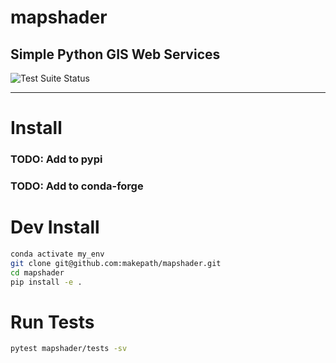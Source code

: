 # mapshader
Simple Python GIS Web Services
--------

![Test Suite Status](https://github.com/makepath/mapshader/workflows/Python%20Test%20Suite/badge.svg)

-------

# Install

### TODO: Add to pypi
### TODO: Add to conda-forge

# Dev Install
```bash
conda activate my_env
git clone git@github.com:makepath/mapshader.git
cd mapshader
pip install -e .
```


# Run Tests
```bash
pytest mapshader/tests -sv
```
